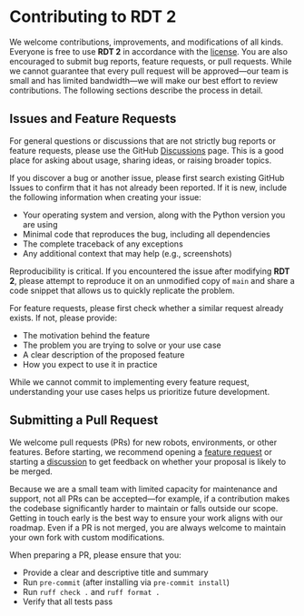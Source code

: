 # Contributing to RDT 2

We welcome contributions, improvements, and modifications of all kinds. Everyone is free to use **RDT 2** in accordance with the [license](LICENSE). You are also encouraged to submit bug reports, feature requests, or pull requests. While we cannot guarantee that every pull request will be approved—our team is small and has limited bandwidth—we will make our best effort to review contributions. The following sections describe the process in detail.

## Issues and Feature Requests

For general questions or discussions that are not strictly bug reports or feature requests, please use the GitHub [Discussions](https://github.com/thu-ml/RDT2/discussions) page. This is a good place for asking about usage, sharing ideas, or raising broader topics.

If you discover a bug or another issue, please first search existing GitHub Issues to confirm that it has not already been reported. If it is new, include the following information when creating your issue:

* Your operating system and version, along with the Python version you are using
* Minimal code that reproduces the bug, including all dependencies
* The complete traceback of any exceptions
* Any additional context that may help (e.g., screenshots)

Reproducibility is critical. If you encountered the issue after modifying **RDT 2**, please attempt to reproduce it on an unmodified copy of `main` and share a code snippet that allows us to quickly replicate the problem.

For feature requests, please first check whether a similar request already exists. If not, please provide:

* The motivation behind the feature
* The problem you are trying to solve or your use case
* A clear description of the proposed feature
* How you expect to use it in practice

While we cannot commit to implementing every feature request, understanding your use cases helps us prioritize future development.

## Submitting a Pull Request

We welcome pull requests (PRs) for new robots, environments, or other features. Before starting, we recommend opening a [feature request](https://github.com/thu-ml/RDT2/issues) or starting a [discussion](https://github.com/thu-ml/RDT2/discussions) to get feedback on whether your proposal is likely to be merged.

Because we are a small team with limited capacity for maintenance and support, not all PRs can be accepted—for example, if a contribution makes the codebase significantly harder to maintain or falls outside our scope. Getting in touch early is the best way to ensure your work aligns with our roadmap. Even if a PR is not merged, you are always welcome to maintain your own fork with custom modifications.

When preparing a PR, please ensure that you:

* Provide a clear and descriptive title and summary
* Run `pre-commit` (after installing via `pre-commit install`)
* Run `ruff check .` and `ruff format .`
* Verify that all tests pass

